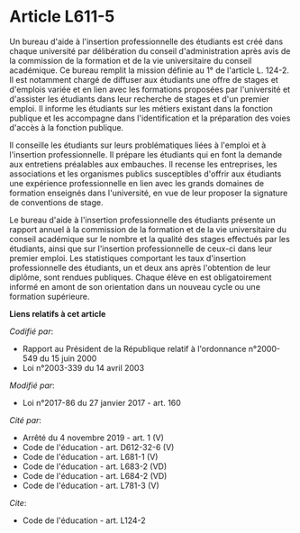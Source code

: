 # Article L611-5

Un bureau d'aide à l'insertion professionnelle des étudiants est créé dans chaque université par délibération du conseil
d'administration après avis de la commission de la formation et de la vie universitaire du conseil académique. Ce bureau
remplit la mission définie au 1° de l'article L. 124-2. Il est notamment chargé de diffuser aux étudiants une offre de stages
et d'emplois variée et en lien avec les formations proposées par l'université et d'assister les étudiants dans leur recherche
de stages et d'un premier emploi. Il informe les étudiants sur les métiers existant dans la fonction publique et les
accompagne dans l'identification et la préparation des voies d'accès à la fonction publique.

Il conseille les étudiants sur leurs problématiques liées à l'emploi et à l'insertion professionnelle. Il prépare les
étudiants qui en font la demande aux entretiens préalables aux embauches. Il recense les entreprises, les associations et les
organismes publics susceptibles d'offrir aux étudiants une expérience professionnelle en lien avec les grands domaines de
formation enseignés dans l'université, en vue de leur proposer la signature de conventions de stage. 

Le bureau d'aide à l'insertion professionnelle des étudiants présente un rapport annuel à la commission de la formation et de
la vie universitaire du conseil académique sur le nombre et la qualité des stages effectués par les étudiants, ainsi que sur
l'insertion professionnelle de ceux-ci dans leur premier emploi. Les statistiques comportant les taux d'insertion
professionnelle des étudiants, un et deux ans après l'obtention de leur diplôme, sont rendues publiques. Chaque élève en est
obligatoirement informé en amont de son orientation dans un nouveau cycle ou une formation supérieure.

**Liens relatifs à cet article**

_Codifié par_:

  - Rapport au Président de la République relatif à l'ordonnance n°2000-549 du 15 juin 2000
  - Loi n°2003-339 du 14 avril 2003

_Modifié par_:

  - Loi n°2017-86 du 27 janvier 2017 - art. 160

_Cité par_:

  - Arrêté du 4 novembre 2019 - art. 1 (V)
  - Code de l'éducation - art. D612-32-6 (V)
  - Code de l'éducation - art. L681-1 (V)
  - Code de l'éducation - art. L683-2 (VD)
  - Code de l'éducation - art. L684-2 (VD)
  - Code de l'éducation - art. L781-3 (V)

_Cite_:

  - Code de l'éducation - art. L124-2
